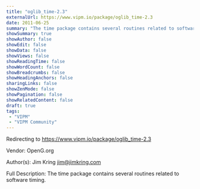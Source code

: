 ```yaml
---
title: "oglib_time-2.3"
externalUrl: https://www.vipm.io/package/oglib_time-2.3
date: 2011-06-25
summary: "The time package contains several routines related to software timing."
showSummary: true
showAuthor: false
showEdit: false
showData: false
showViews: false
showReadingTime: false
showWordCount: false
showBreadcrumbs: false
showHeadingAnchors: false
sharingLinks: false
showZenMode: false
showPagination: false
showRelatedContent: false
draft: true
tags:
 - "VIPM"
 - "VIPM Community"
---
```


Redirecting to https://www.vipm.io/package/oglib_time-2.3

Vendor: OpenG.org

Author(s): Jim Kring <jim@jimkring.com>
 
Full Description:
The time package contains several routines related to software timing.